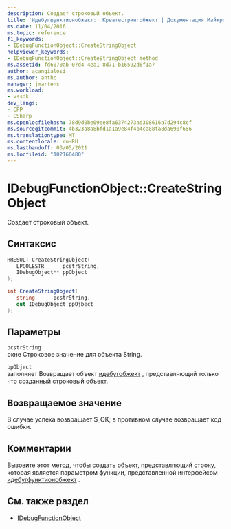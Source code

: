 ```yaml
---
description: Создает строковый объект.
title: 'Идебугфунктионобжект:: Креатестрингобжект | Документация Майкрософт'
ms.date: 11/04/2016
ms.topic: reference
f1_keywords:
- IDebugFunctionObject::CreateStringObject
helpviewer_keywords:
- IDebugFunctionObject::CreateStringObject method
ms.assetid: fd6070ab-07d4-4ea1-8d71-b16592d6f1a7
author: acangialosi
ms.author: anthc
manager: jmartens
ms.workload:
- vssdk
dev_langs:
- CPP
- CSharp
ms.openlocfilehash: 78d9d0be09ee8fa6374273ad308616a7d294c8cf
ms.sourcegitcommit: 4b323a8a8bfd1a1a9e84f4b4ca88fa8da690f656
ms.translationtype: MT
ms.contentlocale: ru-RU
ms.lasthandoff: 03/05/2021
ms.locfileid: "102166480"
---
```

# <a name="idebugfunctionobjectcreatestringobject"></a>IDebugFunctionObject::CreateStringObject
Создает строковый объект.

## <a name="syntax"></a>Синтаксис

```cpp
HRESULT CreateStringObject( 
   LPCOLESTR      pcstrString,
   IDebugObject** ppObject
);
```

```csharp
int CreateStringObject(
   string      pcstrString,
   out IDebugObject ppOjbect
);
```

## <a name="parameters"></a>Параметры
`pcstrString`\
окне Строковое значение для объекта String.

`ppObject`\
заполняет Возвращает объект [идебугобжект](../../../extensibility/debugger/reference/idebugobject.md) , представляющий только что созданный строковый объект.

## <a name="return-value"></a>Возвращаемое значение
 В случае успеха возвращает S_OK; в противном случае возвращает код ошибки.

## <a name="remarks"></a>Комментарии
 Вызовите этот метод, чтобы создать объект, представляющий строку, которая является параметром функции, представленной интерфейсом [идебугфунктионобжект](../../../extensibility/debugger/reference/idebugfunctionobject.md) .

## <a name="see-also"></a>См. также раздел
- [IDebugFunctionObject](../../../extensibility/debugger/reference/idebugfunctionobject.md)

